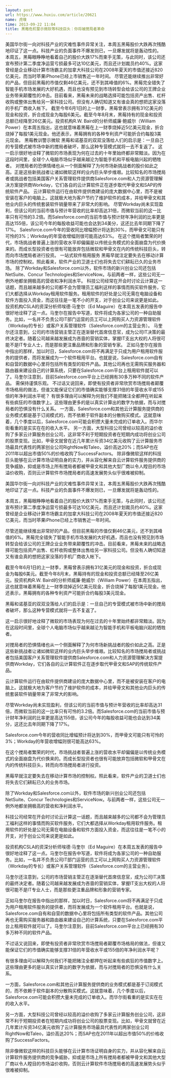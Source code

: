 ```yaml
---
layout: post
url: https://www.huxiu.com/article/20621
name: 虎嗅
time: 2013-09-22 11:04
title: 黑莓危机警示微软等科技巨头：你将被搅局者革命
---
```

美国华尔街一向对科技产业的灾难性事件异常关注，本周五黑莓股价大跌再次残酷地印证了这一点。科技产业的负面事件不爆发则已，一旦爆发就将是轰动性的。 本周五，黑莓眼睁睁地看着自己的股价大跌17%而束手无策，与此同时，该公司还宣布预计第二季度净运营亏损最多可达10亿美元，而且还计划裁员约40%。这家曾经是企业移动计算市场霸主的加拿大科技公司在2008年夏天的市值还接近820亿美元，而当时苹果iPhone已经上市销售近一年时间。 尽管还能继续推出非常好的产品，但目前黑莓的市值仅剩46亿美元，还不到其峰值的6%。黑莓完全错失了智能手机市场发展的大好机遇，而且也没有预见到市场转型会给该公司的王牌企业业务带来颠覆性的冲击。目前看来，黑莓未来的战略选择可能包括资产出售、杠杆收购或整体出售给另一家科技公司。但没有人确切知道又有谁会真的想把这家没落的手机厂商收入帐下。 截至今年6月1日的上一财季，黑莓曾表示拥有31亿美元的现金和投资，折合成现金为每股6美元。截至今年8月末，黑莓持有的现金和投资总额已经降至26亿美元。投资机构R.W. Baird的分析师威廉·鲍威尔（William Power）在本周五指出，这也就意味着黑莓在上一财季烧掉近5亿美元现金，折合烧掉了每股1美元现金。他还表示，黑莓拥有的各种专利资产可能折合约每股3美元现金。 黑莓教训警示微软 黑莓和诺基亚的双双没落给人们的启示是：一旦自己的专营模式被市场中新的搅局者破坏，那么这种专营模式就将一去不复返了。 这一启示很好地诠释了微软的市场表现为何在过去的十年里始终都非常黯淡。因为在这段时间里，全球个人电脑市场似乎越来越沦为智能手机和平板电脑兴起的牺牲者。 对搅局者的恐惧情绪也从一个侧面解释了为何市场新挑战者的股价如此之高。正是这些新挑战者让诸如微软这样的业内巨头举步维艰。比较知名的市场搅局者或挑战者包括美国客户关系管理软件提供商Salesforce.com和人力资源管理解决方案提供商Workday，它们各自的云计算软件正在逐步取代甲骨文和SAP的传统软件产品。 云计算软件运行在由软件提供商建设的庞大数据中心里，而不是被安装在客户的电脑上。这就极大地为客户节约了维护软件的成本，并给甲骨文和其他业内巨头的传统套装软件销量带来了非常大的影响。 尽管Workday尚未实现盈利，但该公司的当前市值与预计年营收的比率却高达31倍，而微软当前的这一比率只有可怜的3.2倍。而Salesforce.com的当前市值与预计财年净利润的比率更是高达155倍，该公司今年的每股收益可能也会达到34美分，这还比去年同期下降了17%。 Salesforce.com今年的营收同比增幅预计将达到30%，而甲骨文可能只有可怜的3%；Workday的年营收增幅则很可能高达63%。 在这个搅局者繁荣的时代，市场挑战者普遍上涨的营收水平却偏偏是以传统业务模式的全面崩盘为代价换来的。而成长型投资者也很有可能放弃包括微软和甲骨文在内的传统科技巨头，转而向市场搅局者进行投资。 一站式软件租用服务 黑莓早就注定要失去在移动计算市场的控制权。照此看来，软件产业的卫道士们也将失去它们耕耘已久的业务市场。 除了Workday和Salesforce.com以外，软件市场的新兴创业公司还包括NetSuite、Concur Technologies和ServiceNow。与前两者一样，这些公司无一例外地都坐拥极高的营收和净利润水平。 科技公司经常在开会时讨论云计算这一话题，而且越来越多的公司都不会为管理员工福利这样的事情而购买软件服务，它们大都选择从Workday租用软件服务。租用软件的好处是公司无需在电脑设备和软件方面投入资金，而这往往是一笔不小的开支，对于创业公司来说更是如此。 投资机构CSLA的资深分析师埃德·马奎尔（Ed Maguire）在本周五发表的报告中很好地诠释了这一点。马奎尔在报告中写道，软件将成为各家公司的一种自助服务。比如，一名并不负责公司IT部门运营的员工可以上网购买人力资源管理软件（Workday的专长）或客户关系管理软件（Salesforce.com的主营业务）。 马奎尔还注意到，公司的市场营销主管正在逐渐替代首席信息官，成为公司IT决策的最终决定者。随着公司越来越发展成为吝啬的营销实体，掌握IT支出大权的人将很可能不是IT专业人士，而是那些更注重品牌和形象的营销专家。 正如马奎尔在报告中指出的那样，加以时日，Salesforce.com将不再满足于只成为用户租用软件服务的提供者，而将发展成为一个软件租用平台。也就是说，Salesforce.com自有和自营的数据中心里将包括所有类型的软件产品。其他公司再也无需购买服务器和路由器来建设自己的计算系统，只要在Salesforce.com平台上租用软件就可以了。马奎尔注意到，目前Salesforce.com平台上已经拥有30多万种不同的软件产品。 需保持谨慎乐观。 不过话又说回来，即使有投资者非常欣赏市场搅局者颠覆市场格局的做法，但谁又能保证它们的市值确实能够支撑31倍的年营收水平或155倍的年净利润水平呢？ 有很多理由可以解释为何我们不能把赌注全都押在听起来有些疯狂的市值数字上。这些理由更多的是以真实计算出的数字为依据，而与对搅局者的恐惧没有什么关系。 一方面，Salesforce.com和其他云计算服务提供商的业务模式都是基于订阅模式的，而不依赖于软件副本的分散购买模式。这就意味着，几个季度以后，Salesforce.com可能会积攒大量未完成的订单收入。而华尔街看重的是实实在在的收入水平。 另一方面，大型科技公司曾经以较高的溢价收购了多家云计算服务创业公司，这非常不利于短期投资者在短期内成功将创业公司的股票变现。比如，甲骨文就曾在近几年累计斥资34亿美元收购了云计算服务市场最具代表性的两家创业公司RightNow和Taleo，溢价高达20%；而SAP也在2011年以超出市值50%的价格收购了SuccessFactors。 除非像微软这样的科技巨头能够在云计算市场证明自身的实力，并从容化解来自云计算软件服务提供商的竞争威胁，抑或是市场上所有搅局者都被甲骨文和其他大型厂商以令人瞠目的市场溢价收购，否则云计算软件市场搅局者的高速发展势头似乎很难被抑制。

美国华尔街一向对科技产业的灾难性事件异常关注，本周五黑莓股价大跌再次残酷地印证了这一点。科技产业的负面事件不爆发则已，一旦爆发就将是轰动性的。

本周五，黑莓眼睁睁地看着自己的股价大跌17%而束手无策，与此同时，该公司还宣布预计第二季度净运营亏损最多可达10亿美元，而且还计划裁员约40%。这家曾经是企业移动计算市场霸主的加拿大科技公司在2008年夏天的市值还接近820亿美元，而当时苹果iPhone已经上市销售近一年时间。

尽管还能继续推出非常好的产品，但目前黑莓的市值仅剩46亿美元，还不到其峰值的6%。黑莓完全错失了智能手机市场发展的大好机遇，而且也没有预见到市场转型会给该公司的王牌企业业务带来颠覆性的冲击。目前看来，黑莓未来的战略选择可能包括资产出售、杠杆收购或整体出售给另一家科技公司。但没有人确切知道又有谁会真的想把这家没落的手机厂商收入帐下。

截至今年6月1日的上一财季，黑莓曾表示拥有31亿美元的现金和投资，折合成现金为每股6美元。截至今年8月末，黑莓持有的现金和投资总额已经降至26亿美元。投资机构R.W. Baird的分析师威廉·鲍威尔（William Power）在本周五指出，这也就意味着黑莓在上一财季烧掉近5亿美元现金，折合烧掉了每股1美元现金。他还表示，黑莓拥有的各种专利资产可能折合约每股3美元现金。

黑莓和诺基亚的双双没落给人们的启示是：一旦自己的专营模式被市场中新的搅局者破坏，那么这种专营模式就将一去不复返了。

这一启示很好地诠释了微软的市场表现为何在过去的十年里始终都非常黯淡。因为在这段时间里，全球个人电脑市场似乎越来越沦为智能手机和平板电脑兴起的牺牲者。

对搅局者的恐惧情绪也从一个侧面解释了为何市场新挑战者的股价如此之高。正是这些新挑战者让诸如微软这样的业内巨头举步维艰。比较知名的市场搅局者或挑战者包括美国客户关系管理软件提供商Salesforce.com和人力资源管理解决方案提供商Workday，它们各自的云计算软件正在逐步取代甲骨文和SAP的传统软件产品。

云计算软件运行在由软件提供商建设的庞大数据中心里，而不是被安装在客户的电脑上。这就极大地为客户节约了维护软件的成本，并给甲骨文和其他业内巨头的传统套装软件销量带来了非常大的影响。

尽管Workday尚未实现盈利，但该公司的当前市值与预计年营收的比率却高达31倍，而微软当前的这一比率只有可怜的3.2倍。而Salesforce.com的当前市值与预计财年净利润的比率更是高达155倍，该公司今年的每股收益可能也会达到34美分，这还比去年同期下降了17%。

Salesforce.com今年的营收同比增幅预计将达到30%，而甲骨文可能只有可怜的3%；Workday的年营收增幅则很可能高达63%。

在这个搅局者繁荣的时代，市场挑战者普遍上涨的营收水平却偏偏是以传统业务模式的全面崩盘为代价换来的。而成长型投资者也很有可能放弃包括微软和甲骨文在内的传统科技巨头，转而向市场搅局者进行投资。

黑莓早就注定要失去在移动计算市场的控制权。照此看来，软件产业的卫道士们也将失去它们耕耘已久的业务市场。

除了Workday和Salesforce.com以外，软件市场的新兴创业公司还包括NetSuite、Concur Technologies和ServiceNow。与前两者一样，这些公司无一例外地都坐拥极高的营收和净利润水平。

科技公司经常在开会时讨论云计算这一话题，而且越来越多的公司都不会为管理员工福利这样的事情而购买软件服务，它们大都选择从Workday租用软件服务。租用软件的好处是公司无需在电脑设备和软件方面投入资金，而这往往是一笔不小的开支，对于创业公司来说更是如此。

投资机构CSLA的资深分析师埃德·马奎尔（Ed Maguire）在本周五发表的报告中很好地诠释了这一点。马奎尔在报告中写道，软件将成为各家公司的一种自助服务。比如，一名并不负责公司IT部门运营的员工可以上网购买人力资源管理软件（Workday的专长）或客户关系管理软件（Salesforce.com的主营业务）。

马奎尔还注意到，公司的市场营销主管正在逐渐替代首席信息官，成为公司IT决策的最终决定者。随着公司越来越发展成为吝啬的营销实体，掌握IT支出大权的人将很可能不是IT专业人士，而是那些更注重品牌和形象的营销专家。

正如马奎尔在报告中指出的那样，加以时日，Salesforce.com将不再满足于只成为用户租用软件服务的提供者，而将发展成为一个软件租用平台。也就是说，Salesforce.com自有和自营的数据中心里将包括所有类型的软件产品。其他公司再也无需购买服务器和路由器来建设自己的计算系统，只要在Salesforce.com平台上租用软件就可以了。马奎尔注意到，目前Salesforce.com平台上已经拥有30多万种不同的软件产品。

不过话又说回来，即使有投资者非常欣赏市场搅局者颠覆市场格局的做法，但谁又能保证它们的市值确实能够支撑31倍的年营收水平或155倍的年净利润水平呢？

有很多理由可以解释为何我们不能把赌注全都押在听起来有些疯狂的市值数字上。这些理由更多的是以真实计算出的数字为依据，而与对搅局者的恐惧没有什么关系。

一方面，Salesforce.com和其他云计算服务提供商的业务模式都是基于订阅模式的，而不依赖于软件副本的分散购买模式。这就意味着，几个季度以后，Salesforce.com可能会积攒大量未完成的订单收入。而华尔街看重的是实实在在的收入水平。

另一方面，大型科技公司曾经以较高的溢价收购了多家云计算服务创业公司，这非常不利于短期投资者在短期内成功将创业公司的股票变现。比如，甲骨文就曾在近几年累计斥资34亿美元收购了云计算服务市场最具代表性的两家创业公司RightNow和Taleo，溢价高达20%；而SAP也在2011年以超出市值50%的价格收购了SuccessFactors。

除非像微软这样的科技巨头能够在云计算市场证明自身的实力，并从容化解来自云计算软件服务提供商的竞争威胁，抑或是市场上所有搅局者都被甲骨文和其他大型厂商以令人瞠目的市场溢价收购，否则云计算软件市场搅局者的高速发展势头似乎很难被抑制。

